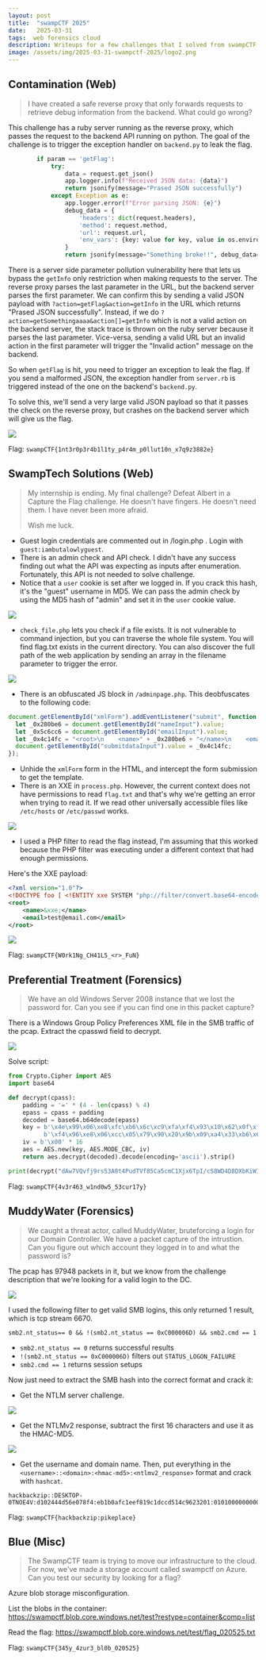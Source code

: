 ```yaml
---
layout: post
title:  "swampCTF 2025"
date:   2025-03-31
tags:  web forensics cloud
description: Writeups for a few challenges that I solved from swampCTF 2025 — Contamination (Web), SwampTech Solutions (Web), Preferential Treatment (Forensics), MuddyWater (Forensics), and Blue (Misc).
image: /assets/img/2025-03-31-swampctf-2025/logo2.png
---
```


## Contamination (Web)

> I have created a safe reverse proxy that only forwards requests to retrieve debug information from the backend. What could go wrong?

This challenge has a ruby server running as the reverse proxy, which passes the request to the backend API running on python.
The goal of the challenge is to trigger the exception handler on `backend.py` to leak the flag.

```python
        if param == 'getFlag':
            try:
                data = request.get_json()
                app.logger.info(f"Received JSON data: {data}")
                return jsonify(message="Prased JSON successfully")
            except Exception as e:
                app.logger.error(f"Error parsing JSON: {e}")
                debug_data = {
                    'headers': dict(request.headers),
                    'method': request.method,
                    'url': request.url,
                    'env_vars': {key: value for key, value in os.environ.items()}
                }
                return jsonify(message="Something broke!!", debug_data=debug_data)
```

There is a server side parameter pollution vulnerability here that lets us bypass the `getInfo` only restriction when making requests to the server.
The reverse proxy parses the last parameter in the URL, but the backend server parses the first parameter.
We can confirm this by sending a valid JSON payload with `?action=getFlag&action=getInfo` in the URL which returns "Prased JSON successfully".
Instead, if we do `?action=getSomethingaaaa&action[]=getInfo` which is not a valid action on the backend server, the stack trace is thrown on the ruby server because it parses the last parameter. Vice-versa, sending a valid URL but an invalid action in the first parameter will trigger the "Invalid action" message on the backend.

So when `getFlag` is hit, you need to trigger an exception to leak the flag. If you send a malformed JSON, the exception handler from `server.rb` is triggered instead of the one on the backend's `backend.py`.

To solve this, we'll send a very large valid JSON payload so that it passes the check on the reverse proxy, but crashes on the backend server which will give us the flag.

![](/assets/img/2025-03-31-swampctf-2025/contamination.png)

Flag:  `swampCTF{1nt3r0p3r4b1l1ty_p4r4m_p0llut10n_x7q9z3882e}`

## SwampTech Solutions (Web)

> My internship is ending. My final challenge? Defeat Albert in a Capture the Flag challenge. He doesn't have fingers. He doesn't need them. I have never been more afraid.
> 
> Wish me luck.


- Guest login credentials are commented out in /login.php . Login with `guest:iambutalowlyguest`.
- There is an admin check and API check. I didn't have any success finding out what the API was expecting as inputs after enumeration. Fortunately, this API is not needed to solve challenge.
- Notice that a `user` cookie is set after we logged in. If you crack this hash, it's the "guest" username in MD5. We can pass the admin check by using the MD5 hash of "admin" and set it in the `user` cookie value.

![](/assets/img/2025-03-31-swampctf-2025/swaptech-solutions-1.png)

- `check_file.php` lets you check if a file exists. It is not vulnerable to command injection, but you can traverse the whole file system. You will find flag.txt exists in the current directory. You can also discover the full path of the web application by sending an array in the filename parameter to trigger the error.

![](/assets/img/2025-03-31-swampctf-2025/swamptech-solutions-2.png)


- There is an obfuscated JS block in `/adminpage.php`. This deobfuscates to the following code:

```javascript
document.getElementById("xmlForm").addEventListener("submit", function (_0x2c2e32) {
  let _0x280be6 = document.getElementById("nameInput").value;
  let _0x5c6cc6 = document.getElementById("emailInput").value;
  let _0x4c14fc = "<root>\n    <name>" + _0x280be6 + "</name>\n    <email>" + _0x5c6cc6 + "</email>\n</root>";
  document.getElementById("submitdataInput").value = _0x4c14fc;
});
```

- Unhide the `xmlForm` form in the HTML, and intercept the form submission to get the template.
- There is an XXE in `process.php`. However, the current context does not have permissions to read `flag.txt` and that's why we're getting an error when trying to read it. If we read other universally accessible files like `/etc/hosts` or `/etc/passwd` works.

![](/assets/img/2025-03-31-swampctf-2025/swamptech-solutions-3.png)

- I used a PHP filter to read the flag instead, I'm assuming that this worked because the PHP filter was executing under a different context that had enough permissions.

Here's the XXE payload:

```xml
<?xml version="1.0"?>
<!DOCTYPE foo [ <!ENTITY xxe SYSTEM "php://filter/convert.base64-encode/resource=flag.txt"> ]>
<root>
    <name>&xxe;</name>
    <email>test@email.com</email>
</root>
```

![](/assets/img/2025-03-31-swampctf-2025/swamptech-solutions-4.png)

Flag: `swampCTF{W0rk1Ng_CH41L5_<r>_FuN}`

## Preferential Treatment (Forensics)

> We have an old Windows Server 2008 instance that we lost the password for. Can you see if you can find one in this packet capture?

There is a Windows Group Policy Preferences XML file in the SMB traffic of the pcap.
Extract the cpasswd field to decrypt.

![](/assets/img/2025-03-31-swampctf-2025/preferentail-treatment.png)

Solve script:

```python
from Crypto.Cipher import AES
import base64

def decrypt(cpass):
    padding = '=' * (4 - len(cpass) % 4)
    epass = cpass + padding
    decoded = base64.b64decode(epass)
    key = b'\x4e\x99\x06\xe8\xfc\xb6\x6c\xc9\xfa\xf4\x93\x10\x62\x0f\xfe\xe8' \
          b'\xf4\x96\xe8\x06\xcc\x05\x79\x90\x20\x9b\x09\xa4\x33\xb6\x6c\x1b'
    iv = b'\x00' * 16
    aes = AES.new(key, AES.MODE_CBC, iv)
    return aes.decrypt(decoded).decode(encoding='ascii').strip()

print(decrypt("dAw7VQvfj9rs53A8t4PudTVf85Ca5cmC1Xjx6TpI/cS8WD4D8DXbKiWIZslihdJw3Rf+ijboX7FgLW7pF0K6x7dfhQ8gxLq34ENGjN8eTOI="))
```

Flag: `swampCTF{4v3r463_w1nd0w5_53cur17y}`

## MuddyWater (Forensics)

> We caught a threat actor, called MuddyWater, bruteforcing a login for our Domain Controller. We have a packet capture of the intrustion. Can you figure out which account they logged in to and what the password is?

The pcap has 97948 packets in it, but we know from the challenge description that we're looking for a valid login to the DC.

![](/assets/img/2025-03-31-swampctf-2025/muddywater-1.png)

I used the following filter to get valid SMB logins, this only returned 1 result, which is tcp stream 6670.

```
smb2.nt_status== 0 && !(smb2.nt_status == 0xC000006D) && smb2.cmd == 1
```

- `smb2.nt_status == 0` returns successful results
- `!(smb2.nt_status == 0xC000006D)` filters out `STATUS_LOGON_FAILURE`
- `smb2.cmd == 1` returns session setups

Now just need to extract the SMB hash into the correct format and crack it:

- Get the NTLM server challenge.

![](/assets/img/2025-03-31-swampctf-2025/muddywater-2.png)

- Get the NTLMv2 response, subtract the first 16 characters and use it as the HMAC-MD5.

![](/assets/img/2025-03-31-swampctf-2025/muddywater-3.png)


- Get the username and domain name. Then, put everything in the `<username>::<domain>:<hmac-md5>:<ntlmv2_response>` format and crack with `hashcat`.

```
hackbackzip::DESKTOP-0TNOE4V:d102444d56e078f4:eb1b0afc1eef819c1dccd514c9623201:01010000000000006f233d3d9f9edb01755959535466696d0000000002001e004400450053004b0054004f0050002d00300054004e004f0045003400560001001e004400450053004b0054004f0050002d00300054004e004f0045003400560004001e004400450053004b0054004f0050002d00300054004e004f0045003400560003001e004400450053004b0054004f0050002d00300054004e004f00450034005600070008006f233d3d9f9edb010900280063006900660073002f004400450053004b0054004f0050002d00300054004e004f004500340056000000000000000000
```

Flag: `swampCTF{hackbackzip:pikeplace}`

## Blue (Misc)

> The SwampCTF team is trying to move our infrastructure to the cloud. For now, we've made a storage account called swampctf on Azure. Can you test our security by looking for a flag?

Azure blob storage misconfiguration.

List the blobs in the container: https://swampctf.blob.core.windows.net/test?restype=container&comp=list

Read the flag: https://swampctf.blob.core.windows.net/test/flag_020525.txt

Flag: `swampCTF{345y_4zur3_bl0b_020525}`